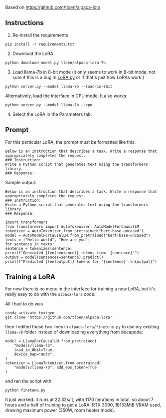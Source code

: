Based on https://github.com/tloen/alpaca-lora

## Instructions
1. Re-install the requirements

```
pip install -r requirements.txt
```

2. Download the LoRA

```
python download-model.py tloen/alpaca-lora-7b
```

3. Load llama-7b in 8-bit mode (it only seems to work in 8-bit mode, not sure if this is a bug in [LoRA.py](https://github.com/oobabooga/text-generation-webui/blob/main/modules/LoRA.py) or if that's just how LoRAs work.)

```
python server.py --model llama-7b --load-in-8bit
```

Alternatively, load the interface in CPU mode. It also works:

```
python server.py --model llama-7b --cpu
```


4. Select the LoRA in the Parameters tab.

## Prompt
For this particular LoRA, the prompt must be formatted like this:

```
Below is an instruction that describes a task. Write a response that appropriately completes the request.
### Instruction:
Write a Python script that generates text using the transformers library.
### Response:
```

Sample output:

```
Below is an instruction that describes a task. Write a response that appropriately completes the request.
### Instruction:
Write a Python script that generates text using the transformers library.
### Response:

import transformers
from transformers import AutoTokenizer, AutoModelForCausalLM
tokenizer = AutoTokenizer.from_pretrained("bert-base-uncased")
model = AutoModelForCausalLM.from_pretrained("bert-base-uncased")
texts = ["Hello world", "How are you"]
for sentence in texts:
sentence = tokenizer(sentence)
print(f"Generated {len(sentence)} tokens from '{sentence}'")
output = model(sentences=sentence).predict()
print(f"Predicted {len(output)} tokens for '{sentence}':\n{output}")
```

## Training a LoRA

For now there is no menu in the interface for training a new LoRA, but it's really easy to do with the `alpaca-lora` code.

All I had to do was

```
conda activate textgen
git clone 'https://github.com/tloen/alpaca-lora'
```

then I edited those two lines in `alpaca-lora/finetune.py` to use my existing `llama-7b` folder instead of downloading everything from decapoda:

```
model = LlamaForCausalLM.from_pretrained(
    "models/llama-7b",
    load_in_8bit=True,
    device_map="auto",
)
tokenizer = LlamaTokenizer.from_pretrained(
    "models/llama-7b", add_eos_token=True
)
```

and ran the script with 

```
python finetune.py
```

It just worked. It runs at 22.32s/it, with 1170 iterations in total, so about 7 hours and a half of training to get a LoRA. RTX 3090, 18153MiB VRAM used, drawing maximum power (350W, room heater mode).